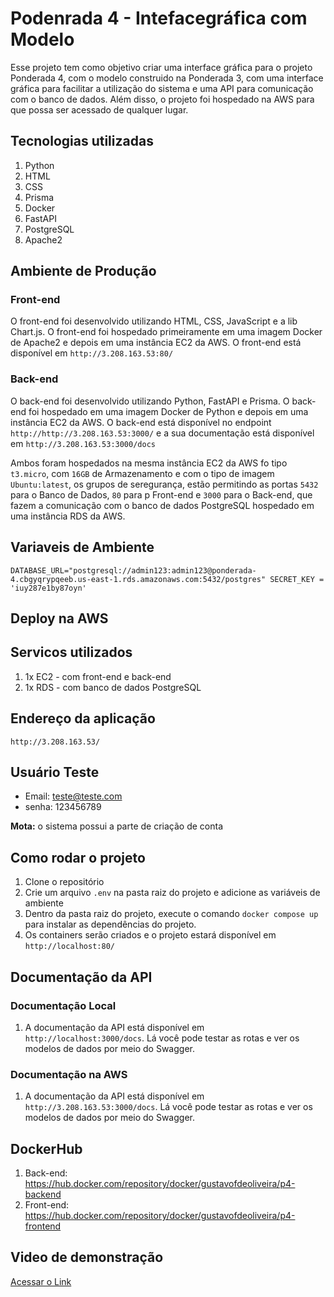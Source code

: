 # Podenrada 4 - Intefacegráfica com Modelo

Esse projeto tem como objetivo criar uma interface gráfica para o projeto Ponderada 4, com o modelo construido na Ponderada 3, com uma interface gráfica para facilitar a utilização do sistema e uma API para comunicação com o banco de dados. Além disso, o projeto foi hospedado na AWS para que possa ser acessado de qualquer lugar.

## Tecnologias utilizadas

1. Python
2. HTML
3. CSS
4. Prisma
5. Docker
6. FastAPI
7. PostgreSQL
8. Apache2

## Ambiente de Produção

### Front-end

O front-end foi desenvolvido utilizando HTML, CSS, JavaScript e a lib Chart.js. O front-end foi hospedado primeiramente em uma imagem Docker de Apache2 e depois em uma instância EC2 da AWS. O front-end está disponível em `http://3.208.163.53:80/`

### Back-end

O back-end foi desenvolvido utilizando Python, FastAPI e Prisma. O back-end foi hospedado em uma imagem Docker de Python e depois em uma instância EC2 da AWS. O back-end está disponível no endpoint `http://http://3.208.163.53:3000/` e a sua documentação está disponível em `http://3.208.163.53:3000/docs`

Ambos foram hospedados na mesma instância EC2 da AWS fo tipo `t3.micro`, com `16GB` de Armazenamento e com o tipo de imagem `Ubuntu:latest`, os grupos de seregurança, estão permitindo as portas `5432` para o Banco de Dados, `80` para p Front-end e `3000` para o Back-end, que fazem a comunicação com o banco de dados PostgreSQL hospedado em uma instância RDS da AWS.

## Variaveis de Ambiente

`DATABASE_URL="postgresql://admin123:admin123@ponderada-4.cbgyqrypqeeb.us-east-1.rds.amazonaws.com:5432/postgres" SECRET_KEY = 'iuy287e1by87oyn'`

## Deploy na AWS

## Servicos utilizados

1. 1x EC2 - com front-end e back-end
2. 1x RDS - com banco de dados PostgreSQL

## Endereço da aplicação

`http://3.208.163.53/`

## Usuário Teste

- Email: teste@teste.com
- senha: 123456789

**Mota:** o sistema possui a parte de criação de conta

## Como rodar o projeto

1. Clone o repositório
2. Crie um arquivo `.env` na pasta raiz do projeto e adicione as variáveis de ambiente
3. Dentro da pasta raiz do projeto, execute o comando `docker compose up` para instalar as dependências do projeto.
4. Os containers serão criados e o projeto estará disponível em `http://localhost:80/`

## Documentação da API

### Documentação Local

1. A documentação da API está disponível em `http://localhost:3000/docs`. Lá você pode testar as rotas e ver os modelos de dados por meio do Swagger.

### Documentação na AWS

1. A documentação da API está disponível em `http://3.208.163.53:3000/docs`. Lá você pode testar as rotas e ver os modelos de dados por meio do Swagger.

## DockerHub

1. Back-end: https://hub.docker.com/repository/docker/gustavofdeoliveira/p4-backend
2. Front-end: https://hub.docker.com/repository/docker/gustavofdeoliveira/p4-frontend

## Video de demonstração

[Acessar o Link](https://drive.google.com/file/d/1PCH2SKlDK0diCTLxITTfd0nb5eW_9jIz/view?usp=sharing)
